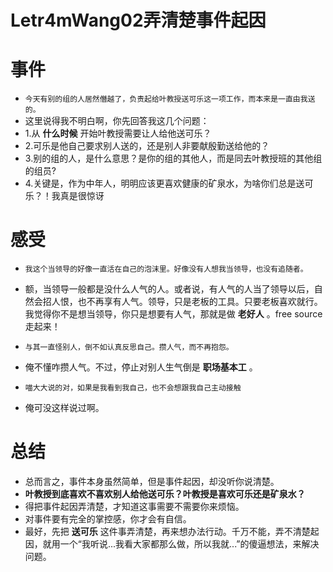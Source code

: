 # Letr4mWang02弄清楚事件起因

# 事件
- `今天有别的组的人居然僭越了，负责起给叶教授送可乐这一项工作，而本来是一直由我送的。`
- 这里说得我不明白啊，你先回答我这几个问题：
- 1.从 **什么时候** 开始叶教授需要让人给他送可乐？
- 2.可乐是他自己要求别人送的，还是别人非要献殷勤送给他的？
- 3.别的组的人，是什么意思？是你的组的其他人，而是同去叶教授班的其他组的组员?
- 4.关键是，作为中年人，明明应该更喜欢健康的矿泉水，为啥你们总是送可乐？！我真是很惊讶

# 感受
- `我这个当领导的好像一直活在自己的泡沫里。好像没有人想我当领导，也没有追随者。`

- 额，当领导一般都是没什么人气的人。或者说，有人气的人当了领导以后，自然会招人恨，也不再享有人气。领导，只是老板的工具。只要老板喜欢就行。我觉得你不是想当领导，你只是想要有人气，那就是做 **老好人** 。free source走起来！

- `与其一直怪别人，倒不如认真反思自己。攒人气，而不再抱怨。`

- 俺不懂咋攒人气。不过，停止对别人生气倒是 **职场基本工** 。

- `喵大大说的对，如果是我看到我自己，也不会想跟我自己主动接触`

- 俺可没这样说过啊。

# 总结
- 总而言之，事件本身虽然简单，但是事件起因，却没听你说清楚。
- **叶教授到底喜欢不喜欢别人给他送可乐？叶教授是喜欢可乐还是矿泉水？** 
- 得把事件起因弄清楚，才知道这事需要不需要你来烦恼。
- 对事件要有完全的掌控感，你才会有自信。
- 最好，先把 **送可乐** 这件事弄清楚，再来想办法行动。千万不能，弄不清楚起因，就用一个“我听说...我看大家都那么做，所以我就...”的傻逼想法，来解决问题。